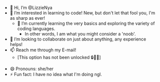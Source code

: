 - 👋 Hi, I’m @LizzieNya
- 👀 I’m interested in learning to code! New, but don't let that fool you, I'm as sharp as ever!
  - 🌱 I’m currently learning the very basics and exploring the variety of coding languages.
    - In other words, I am what you might consider a 'noob'.
- 💞️ I’m looking to collaborate on just about anything, any experience helps!
- 📫 Reach me through my E-mail!
  - [This option has not been unlocked 🔒🔐🚫]
<!--Lizzie@NekoClub.Cloud for developers and inquiries regarding my work please.-->
- 😄 Pronouns: she/her 
- ⚡ Fun fact: I have no idea what I'm doing ngl.
<!---
Very tight crunched schedule, so if i don't get back to you, please do not take it personally. Feel free to send another email, or just spam my dms if you have me added on any of my personal socials.
--->
